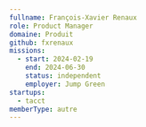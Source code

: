```yaml
---
fullname: François-Xavier Renaux
role: Product Manager
domaine: Produit
github: fxrenaux
missions:
  - start: 2024-02-19
    end: 2024-06-30
    status: independent
    employer: Jump Green
startups:
  - tacct
memberType: autre
---
```


